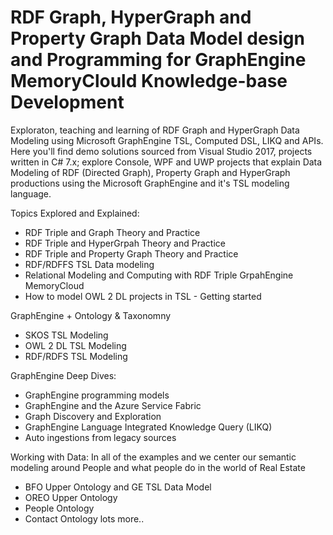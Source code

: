 # RDF Graph, HyperGraph and Property Graph Data Model design and Programming for GraphEngine MemoryClould Knowledge-base Development
Exploraton, teaching and learning of RDF Graph and HyperGraph Data Modeling using Microsoft GraphEngine TSL, Computed DSL, LIKQ and APIs.
Here you'll find demo solutions sourced from Visual Studio 2017, projects written in C# 7.x; explore Console, WPF and UWP projects that explain Data Modeling of RDF (Directed Graph), Property Graph and HyperGraph productions using the Microsoft GraphEngine and it's TSL modeling language.

Topics Explored and Explained:
- RDF Triple and Graph Theory and Practice
- RDF Triple and HyperGrpah Theory and Practice
- RDF Triple and Property Graph Theory and Practice
- RDF/RDFFS TSL Data modeling
- Relational Modeling and Computing with RDF Triple GrpahEngine MemoryCloud
- How to model OWL 2 DL projects in TSL - Getting started

GraphEngine + Ontology & Taxonomny
- SKOS TSL Modeling
- OWL 2 DL TSL Modeling
- RDF/RDFS TSL Modeling

GraphEngine Deep Dives:
- GraphEngine programming models
- GraphEngine and the Azure Service Fabric
- Graph Discovery and Exploration
- GraphEngine Language Integrated Knowledge Query (LIKQ)
- Auto ingestions from legacy sources

Working with Data: In all of the examples and we center our semantic modeling around People and what people do in the world of Real Estate
- BFO Upper Ontology and GE TSL Data Model
- OREO Upper Ontology
- People Ontology
- Contact Ontology
lots more.. 
